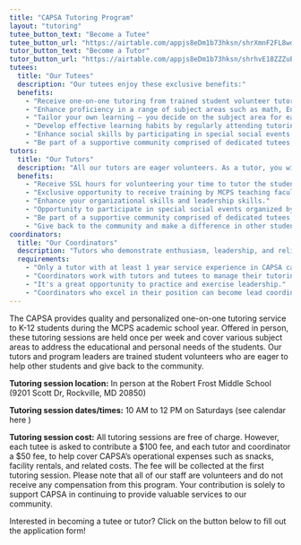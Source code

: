 ```yaml
---
title: "CAPSA Tutoring Program"
layout: "tutoring"
tutee_button_text: "Become a Tutee"
tutee_button_url: "https://airtable.com/appjs8eDm1b73hksn/shrXmnF2FL8wd8FZj"
tutor_button_text: "Become a Tutor"
tutor_button_url: "https://airtable.com/appjs8eDm1b73hksn/shrhvE18ZZZuEh60o"
tutees:
  title: "Our Tutees"
  description: "Our tutees enjoy these exclusive benefits:"
  benefits:
    - "Receive one-on-one tutoring from trained student volunteer tutors."
    - "Enhance proficiency in a range of subject areas such as math, English, science, and more."
    - "Tailor your own learning – you decide on the subject area for each tutoring session."
    - "Develop effective learning habits by regularly attending tutoring sessions."
    - "Enhance social skills by participating in special social events organized by the CAPSA."
    - "Be part of a supportive community comprised of dedicated tutees, student tutors, and student leaders."
tutors:
  title: "Our Tutors"
  description: "All our tutors are eager volunteers. As a tutor, you will:"
  benefits:
    - "Receive SSL hours for volunteering your time to tutor the students in need. The CAPSA is certified by MCPS to offer SSL hours."
    - "Exclusive opportunity to receive training by MCPS teaching faculty members on how to become an effective tutor."
    - "Enhance your organizational skills and leadership skills."
    - "Opportunity to participate in special social events organized by the CAPSA."
    - "Be part of a supportive community comprised of dedicated tutees, student tutors, and student leaders."
    - "Give back to the community and make a difference in other students' lives."
coordinators:
  title: "Our Coordinators"
  description: "Tutors who demonstrate enthusiasm, leadership, and reliability can become coordinators for their tutoring group."
  requirements:
    - "Only a tutor with at least 1 year service experience in CAPSA can apply."
    - "Coordinators work with tutors and tutees to manage their tutoring group."
    - "It's a great opportunity to practice and exercise leadership."
    - "Coordinators who excel in their position can become lead coordinators!"
---
```


The CAPSA provides quality and personalized one-on-one tutoring service to K-12 students during the MCPS academic school year. Offered in person, these tutoring sessions are held once per week and cover various subject areas to address the educational and personal needs of the students. Our tutors and program leaders are trained student volunteers who are eager to help other students and give back to the community.

**Tutoring session location:** In person at the Robert Frost Middle School (9201 Scott Dr, Rockville, MD 20850)

**Tutoring session dates/times:** 10 AM to 12 PM on Saturdays (see calendar here )

**Tutoring session cost:** All tutoring sessions are free of charge. However, each tutee is asked to contribute a $100 fee, and each tutor and coordinator a $50 fee, to help cover CAPSA’s operational expenses such as snacks, facility rentals, and related costs. The fee will be collected at the first tutoring session. Please note that all of our staff are volunteers and do not receive any compensation from this program. Your contribution is solely to support CAPSA in continuing to provide valuable services to our community.

Interested in becoming a tutee or tutor? Click on the button below to fill out the application form!